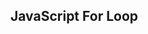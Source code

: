 <!DOCTYPE html><html><body>
<h2>JavaScript For Loop</h2>
<p id="demo"></p>
<script>var cars = ["Hello","Goodbye"];var text = "";var i;for (i = 0; i < cars.length; i++) {  text += cars[i] + "<br>";}document.getElementById("demo").innerHTML = text;</script>
</body></html>
